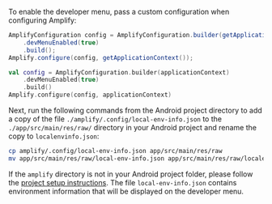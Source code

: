 To enable the developer menu, pass a custom configuration when configuring Amplify:

<amplify-block-switcher>
<amplify-block name="Java">

```java
AmplifyConfiguration config = AmplifyConfiguration.builder(getApplicationContext())
    .devMenuEnabled(true)
    .build();
Amplify.configure(config, getApplicationContext());
```

</amplify-block>
<amplify-block name="Kotlin">

```kotlin
val config = AmplifyConfiguration.builder(applicationContext)
    .devMenuEnabled(true)
    .build()
Amplify.configure(config, applicationContext)
```

</amplify-block>
</amplify-block-switcher>

Next, run the following commands from the Android project directory to add a copy of the file `./amplify/.config/local-env-info.json` to the `./app/src/main/res/raw/` directory in your Android project and rename the copy to `localenvinfo.json`:

```bash
cp amplify/.config/local-env-info.json app/src/main/res/raw
mv app/src/main/res/raw/local-env-info.json app/src/main/res/raw/localenvinfo.json
```

<amplify-callout warning>

If the `amplify` directory is not in your Android project folder, please follow the [project setup instructions](https://docs.amplify.aws/lib/project-setup/prereq/q/platform/android). The file `local-env-info.json` contains environment information that will be displayed on the developer menu.

</amplify-callout>
